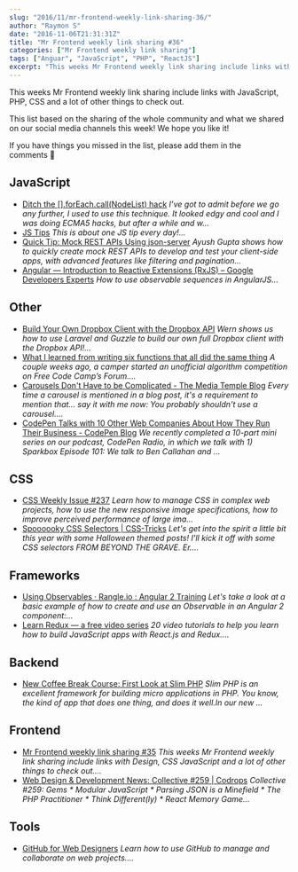 ```yaml
---
slug: "2016/11/mr-frontend-weekly-link-sharing-36/"
author: "Raymon S"
date: "2016-11-06T21:31:31Z"
title: "Mr Frontend weekly link sharing #36"
categories: ["Mr Frontend weekly link sharing"]
tags: ["Anguar", "JavaScript", "PHP", "ReactJS"]
excerpt: "This weeks Mr Frontend weekly link sharing include links with JavaScript, PHP, CSS and a lot of oth..."
---
```


This weeks Mr Frontend weekly link sharing include links with JavaScript, PHP, CSS and a lot of other things to check out.

This list based on the sharing of the whole community and what we shared on our social media channels this week! We hope you like it!

If you have things you missed in the list, please add them in the comments 🙂

## JavaScript

* [Ditch the [].forEach.call(NodeList) hack](http://buff.ly/2fL1NJQ "Ditch the [].forEach.call(NodeList) hack") _I’ve got to admit before we go any further, I used to use this technique. It looked edgy and cool and I was doing ECMA5 hacks, but after a while and w..._
* [JS Tips](http://buff.ly/2feo5mf "JS Tips") _This is about one JS tip every day!..._
* [Quick Tip: Mock REST APIs Using json-server](http://buff.ly/2fhqomO "Quick Tip: Mock REST APIs Using json-server") _Ayush Gupta shows how to quickly create mock REST APIs to develop and test your client-side apps, with advanced features like filtering and pagination..._
* [Angular — Introduction to Reactive Extensions (RxJS) – Google Developers Experts](http://buff.ly/2fEcdec "Angular — Introduction to Reactive Extensions (RxJS) – Google Developers Experts") _How to use observable sequences in AngularJS..._

## Other

* [Build Your Own Dropbox Client with the Dropbox API](http://buff.ly/2eknX0k "Build Your Own Dropbox Client with the Dropbox API") _Wern shows us how to use Laravel and Guzzle to build our own full Dropbox client with the Dropbox API!..._
* [What I learned from writing six functions that all did the same thing](http://buff.ly/2f1XyIU "What I learned from writing six functions that all did the same thing") _A couple weeks ago, a camper started an unofficial algorithm competition on Free Code Camp’s Forum...._
* [Carousels Don't Have to be Complicated - The Media Temple Blog](http://buff.ly/2dUWmqS "Carousels Don't Have to be Complicated - The Media Temple Blog") _Every time a carousel is mentioned in a blog post, it's a requirement to mention that... say it with me now: You probably shouldn't use a carousel...._
* [CodePen Talks with 10 Other Web Companies About How They Run Their Business - CodePen Blog](http://buff.ly/2eZITOo "CodePen Talks with 10 Other Web Companies About How They Run Their Business - CodePen Blog") _We recently completed a 10-part mini series on our podcast, CodePen Radio, in which we talk with 1) Sparkbox Episode 101: We talk to Ben Callahan and ..._

## CSS

* [CSS Weekly Issue #237](http://buff.ly/2ehaXZ1 "Issue #237") _Learn how to manage CSS in complex web projects, how to use the new responsive image specifications, how to improve perceived performance of large ima..._
* [Spoooooky CSS Selectors | CSS-Tricks](http://buff.ly/2fm2Z6Z "Spoooooky CSS Selectors | CSS-Tricks") _Let's get into the spirit a little bit this year with some Halloween themed posts! I'll kick it off with some CSS selectors FROM BEYOND THE GRAVE. Er...._

## Frameworks

* [Using Observables · Rangle.io : Angular 2 Training](http://buff.ly/2eUB8su "Using Observables · Rangle.io : Angular 2 Training") _Let's take a look at a basic example of how to create and use an Observable in an Angular 2 component:..._
* [Learn Redux — a free video series](http://buff.ly/2ekvbBc "Learn Redux — a free video series") _20 video tutorials to help you learn how to build JavaScript apps with React.js and Redux...._

## Backend

* [New Coffee Break Course: First Look at Slim PHP](http://buff.ly/2f9d81U "New Coffee Break Course: First Look at Slim PHP") _Slim PHP is an excellent framework for building micro applications in PHP. You know, the kind of app that does one thing, and does it well.In our new ..._

## Frontend

* [Mr Frontend weekly link sharing #35](https://mrfrontend.org/2016/10/mr-frontend-weekly-link-sharing-35/ "Mr Frontend weekly link sharing #35") _This weeks Mr Frontend weekly link sharing include links with Design, CSS JavaScript and a lot of other things to check out...._
* [Web Design & Development News: Collective #259 | Codrops](http://buff.ly/2eT8Vjk "Web Design & Development News: Collective #259 | Codrops") _Collective #259: Gems * Modular JavaScript * Parsing JSON is a Minefield * The PHP Practitioner * Think Different(ly) * React Memory Game..._

## Tools

* [GitHub for Web Designers](http://buff.ly/2eD9G2h "GitHub for Web Designers") _Learn how to use GitHub to manage and collaborate on web projects...._